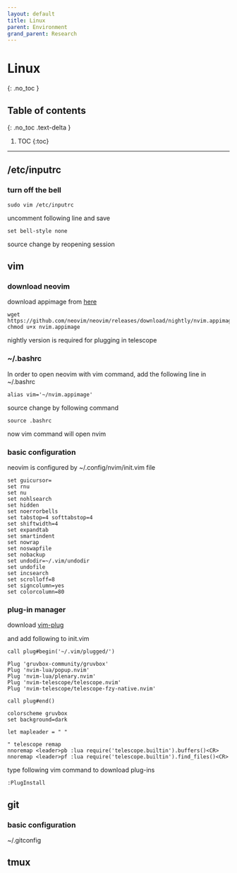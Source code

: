 ```yaml
---
layout: default
title: Linux
parent: Environment
grand_parent: Research
---
```


# Linux
{: .no_toc }

## Table of contents
{: .no_toc .text-delta }

1. TOC
{:toc}

---

## /etc/inputrc

### turn off the bell

```
sudo vim /etc/inputrc
```

uncomment following line and save

```
set bell-style none
```

source change by reopening session

## vim

### download neovim

download appimage from [here](https://github.com/neovim/neovim/releases)

```
wget https://github.com/neovim/neovim/releases/download/nightly/nvim.appimage
chmod u+x nvim.appimage
```

nightly version is required for plugging in telescope

### ~/.bashrc

In order to open neovim with vim command, add the following line in ~/.bashrc

```
alias vim='~/nvim.appimage'
```

source change by following command

```
source .bashrc
```

now vim command will open nvim

### basic configuration

neovim is configured by ~/.config/nvim/init.vim file

```
set guicursor=
set rnu
set nu
set nohlsearch
set hidden
set noerrorbells
set tabstop=4 softtabstop=4
set shiftwidth=4
set expandtab
set smartindent
set nowrap
set noswapfile
set nobackup
set undodir=~/.vim/undodir
set undofile
set incsearch
set scrolloff=8
set signcolumn=yes
set colorcolumn=80

```

### plug-in manager

download [vim-plug](https://github.com/junegunn/vim-plug)

and add following to init.vim

```
call plug#begin('~/.vim/plugged/')

Plug 'gruvbox-community/gruvbox'
Plug 'nvim-lua/popup.nvim'
Plug 'nvim-lua/plenary.nvim'
Plug 'nvim-telescope/telescope.nvim'
Plug 'nvim-telescope/telescope-fzy-native.nvim'

call plug#end()

colorscheme gruvbox
set background=dark

let mapleader = " "

" telescope remap
nnoremap <leader>pb :lua require('telescope.builtin').buffers()<CR>
nnoremap <leader>pf :lua require('telescope.builtin').find_files()<CR>
```

type following vim command to download plug-ins

```
:PlugInstall
```

## git

### basic configuration

~/.gitconfig

## tmux


